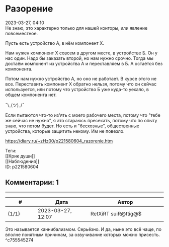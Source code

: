 Разорение
=========

  
2023-03-27, 04:10  
 Не знаю, это характерно только для нашей конторы, или явление повсеместное.   
   
 Пусть есть устройство А, в нём компонент Х.   
   
 Нам нужен компонент Х совсем в другом месте, в устройстве Б. Он у нас один. Надо бы заказать второй, но нам нужно срочно. Тогда мы достаём компонент из устройства А и переставляем в Б. А остаётся без компонента.   
   
 Потом нам нужно устройство А, но оно не работает. В курсе этого не все. Переставить компонент Х обратно нельзя, потому что он сейчас используется, или потому что устройство Б уже куда-то уехало, в общем компонента нет.   
   
 ¯\\_(ツ)\_/¯   
   
 Если пытаются что-то из'ять с моего рабочего места, потому что "тебе же сейчас не нужно", я это стараюсь пресекать, потому что по опыту знаю, что потом будет. Но есть и "бесхозные", общественные устройства, которые защитить некому. Им не повезло.   
  
<https://diary.ru/~zHz00/p221580604_razorenie.htm>  
  
Теги:  
[[Крик души]]  
[[Наблюдения]]  
ID: p221580604  


Комментарии: 1
--------------

  


---



|         #         |              Дата              |                     Автор                     |           ID           |
| --- | --- | --- | --- |
| (1/1) | 2023-03-27, 12:07 | RetXiRT suiR@ttig@$ | c755545274 |

  
 Это называется каннибализмом. Серьёзно. И да, ныне это всё чаще, по вполне понятным причинам, за озвучивание которых можно присесть.   
 ^c755545274